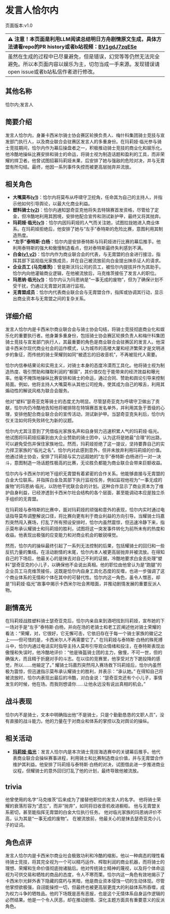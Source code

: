 # 发言人恰尔内
页面版本:v1.0
 

| :warning: 注意！本页面是利用LLM阅读总结明日方舟剧情原文生成，具体方法请看repo的PR history或者b站视频：[BV1gdJ7zqESe](https://www.bilibili.com/video/BV1gdJ7zqESe/)         |
|:----------------------------|
| 虽然在生成的过程中已尽量避免，但是错误，幻觉等等仍然无法完全避免。所以本页面内容以娱乐为主，切勿当成一手来源。发现错误请open issue或者b站私信作者进行修改。|



## 其他名称
恰尔内;发言人
## 简要介绍
发言人恰尔内，身兼卡西米尔骑士协会赛区轮换负责人、梅什科集团骑士竞技与宣发部门执行人，以及商业联合会驻赛区发言人的多重身份。在玛莉娅·临光参与骑士竞技期间，恰尔内作为幕后操盘者之一，积极推动骑士竞技的商业化和娱乐化。他冷酷地操纵比赛安排和骑士的命运，将骑士视为制造话题和盈利的工具，而非荣耀的捍卫者。他曾试图招募玛莉娅未果，后安排了她与强敌的危险对决，并与无胄盟有所勾结。最终，他因一系列事件失控而被更高层抛弃并流放。
## 相关角色
-   **大嘴莫布([v1](extended_char_da_zui_mo_bu.md))**：恰尔内将莫布从呼啸守卫挖角，任命其为自己的主持人，并指示他如何引导舆论，以最大化商业利益。
-   **塑料骑士([v2](../char_v3/extended_char_su_liao_qi_shi.md))**：恰尔内通知瑟奇亚克他将失去特锦赛首发资格，尽管给了定金，但冷酷地利用其困境，安排他配合宣传和测试新护甲，最终又将其抛弃。
-   **玛莉娅·临光([v1](extended_char_8b2c94.md))**：恰尔内因玛莉娅的人气而关注她，试图拉拢她进入商业体系。在玛莉娅拒绝后，他安排了她与“左手”泰特斯的危险比赛，意图利用其制造热度。
-   **“左手”泰特斯·白杨**：恰尔内是安排泰特斯与玛莉娅进行比赛的幕后推手。他利用泰特斯的强大和傲慢制造看点，但对泰特斯最终失利感到不满。
-   **白金([v1](char_204_platnm.md),[v2](../char_v3/char_204_platnm.md))**：恰尔内作为商业联合会的代表，与无胄盟的白金进行接洽，指挥其部下监视临光家族成员，并在自己被流放前向白金提出抹杀证人的请求。
-   **企业员工 (马克维茨)**：曾是斯沃玛公司的员工，被恰尔内提拔并作为其助手。恰尔内向他灌输商业逻辑，在他被流放后，马克维茨接任了发言人的职位。
-   **玛恩纳·临光([v1](extended_char_4ec778.md))**：恰尔内认为玛恩纳是“一事无成的废物”，但为了确保计划不受干扰，仍通过无胄盟对其进行监视。
-   **无胄盟成员**：恰尔内代表商业联合会与无胄盟合作，指挥或协调其行动，显示出商业资本与无胄盟之间的复杂关系。
## 详细介绍
发言人恰尔内是卡西米尔商业联合会与骑士协会勾结，将骑士竞技彻底商业化和娱乐化的重要执行者。他身兼多重身份，包括骑士协会赛区轮换负责人和梅什科集团骑士竞技与宣发部门执行人，其最重要的角色是商业联合会驻赛区的发言人。他深谙卡西米尔现代商业社会的运作模式，认为城市的高楼大厦和经济繁荣才是文明进步的象征，而传统的骑士荣耀则如同“被遗忘的旧收音机”，不再被现代人需要。

恰尔内信奉结果论和实用主义，对骑士本身的态度冷漠而工具化。他将骑士视为制造热度、吸引赞助和赚取利润的“橱窗”，其价值仅在于能带来的经济效益和曝光率。他毫不掩饰地操纵比赛安排和骑士的命运，通过合同、赞助和舆论引导来控制局面。例如，他将主持人大嘴莫布从其他公司挖角，使其成为自己的喉舌，利用其煽动性的解说风格为联合会服务。

他对“塑料”瑟奇亚克等骑士的态度尤为明显。尽管瑟奇亚克为呼啸守卫做出了贡献，恰尔内仍冷酷地告知他将被排除在特锦赛首发名单外，并利用其急于晋级的心理，安排他配合商业联合会的宣传活动，测试新护甲。当瑟奇亚克失利后，恰尔内仅关注如何将失败转化为新的议题。

恰尔内尤其注意到了凭借临光家族名声和自身努力迅速积累人气的玛莉娅·临光。他试图将玛莉娅招募到由大企业赞助的骑士团中，认为这将是她最“合理”的出路，可以避免受伤并保住家族地位。然而，玛莉娅拒绝了这一提议，坚持要靠自己的实力捍卫家族的“临光之名”。恰尔内对此感到意外，但并未放弃利用玛莉娅的价值。他通过骑士协会，安排了玛莉娅与实力远超她的“左手”泰特斯·白杨进行一对一决斗，意图制造一场话题性极高的比赛，无论胜负都能为商业联合会带来巨额收益。

恰尔内与卡西米尔的地下组织无胄盟有着紧密的合作关系。他能够直接与无胄盟的白金大位联系，并指挥白金及其部下执行监视任务，例如监视他视为“一事无成的废物”的玛恩纳·临光，以防他干扰联合会的计划。这种合作显示了商业资本为了维护自身利益，已经渗透到卡西米尔社会结构的各个层面，甚至能调动本应是独立杀手组织的无胄盟。

在玛莉娅与泰特斯的比赛中，面对玛莉娅的顽强和意外的表现，恰尔内实时通过电话指导莫布调整解说口径，将比赛向更有利于商业利益的方向引导。当耀骑士玛嘉烈突然闯入赛场，打乱了所有预设安排时，恰尔内虽然震惊，但迅速冷静下来，指示莫布承认耀骑士和玛莉娅的胜利，试图将这一突发事件转化为前所未有的热度和收益。他表现出极强的应变能力和对商业机会的敏锐嗅觉。

然而，恰尔内的操纵最终引起了一系列无法控制的后果，包括耀骑士的回归和一些反抗力量的集结。在活动剧情的末尾，恰尔内本人被更高层抛弃并被流放。在得知自己的下场后，他最关心的是抹去对自己不利的证据，冷酷地要求白金去处理“塑料”瑟奇亚克的小儿子，以确保他不会说出真相。他的职位由他曾认为是“跑腿”的企业员工马克维茨接任，这既是恰尔内自身工具化态度的反噬，也进一步强调了这个商业体系的无情和个体在其中的可替代性。恰尔内这一角色，虽令人憎恶，却是“玛莉娅·临光”故事中揭示卡西米尔社会黑暗面，并推动剧情发展的重要反派人物。
## 剧情高光
在玛莉娅战胜塑料骑士瑟奇亚克后，恰尔内亲自来到酒吧找到玛莉娅，宣布她的下一场对手是“左手”泰特斯·白杨，并向在场的老骑士和老工匠阐述他对骑士荣耀的看法：“荣耀，对，它很好，它无懈可击，它依旧存在于每一个骑士家族的徽记之上——但可惜的是，卡西米尔人不再需要它了。”
在玛莉娅与泰特斯·白杨的殊死搏斗中，恰尔内通过电话实时指导主持人莫布引导观众情绪和投注，在泰特斯表现出傲慢和失误时，他冷酷地评价：“他是锋盔骑士团的主力，傲慢，不可一世，但的确强大，而且精于折磨对手的斗志。在以往的竞赛里，他享受对方下跪投降的感觉，所以.......他输定了。”
耀骑士玛嘉烈突然闯入赛场救下玛莉娅后，恰尔内虽然极为震惊，但迅速指示莫布承认耀骑士的胜利，并表示：“承认她。”
在得知自己将被流放时，恰尔内表现出最后的冷酷，对白金说：“瑟奇亚克还有个小儿子，事情发生的时候，他在场。而我则想请你......让他永远没有说出真相的机会。”
## 战斗表现
恰尔内不是骑士，文本中明确指出他“不是骑士，只是个勤勤恳恳的文职人员”，没有直接的战斗能力。他的力量在于对商业和体系的掌控以及对舆论的操纵。
## 相关活动
-   **[玛莉娅·临光](../stories/act13d5.md)**：发言人恰尔内是本次骑士竞技海选赛中的关键幕后推手。他代表商业联合会操纵赛事进程，利用骑士和比赛制造商业价值，并与无胄盟合作维护其利益。他安排了玛莉娅与泰特斯·白杨的对决，试图借此进一步推进商业议程，但耀骑士的意外回归打乱了他的计划，最终导致他被流放。
## trivia
他曾使用的名字“马克维茨”后来成为了接替他职位的发言人的名字。
他将骑士荣耀的衰落形容为“遗忘”，而非“抛弃”，如同将旧收音机收进橱柜。
他与无胄盟关系密切，甚至能指挥无胄盟的白金大位执行任务。
他对临光家族的玛恩纳评价不高，认为其是“一事无成的废物”。
在被流放前，他最关心的是抹去瑟奇亚克小儿子的证词。
## 角色点评
发言人恰尔内是卡西米尔商业社会极致功利和冷酷的缩影。他以一种病态的理性看待骑士竞技，将其完全视为一个可以精巧运作、榨取利润的商业机器，而将骑士的理想、荣耀和生命价值彻底抛诸脑后。他对传统骑士精神的蔑视，以及将个体命运视为可供交易和牺牲的商品的态度，令人不寒而栗。恰尔内这一角色有效地揭示了卡西米尔光鲜外表下隐藏的腐朽与黑暗，他是商业资本侵蚀一切的生动体现。尽管他掌控欲极强，自诩能操控一切，但最终也被更高层更庞大的利益体系所吞噬，成为权力斗争的牺牲品。他的下场既是恶有恶报，也是这个无情体系自身运作逻辑的必然结果。他是一个令人厌恶，却在推动剧情、深化主题方面具有重要意义的反派角色。